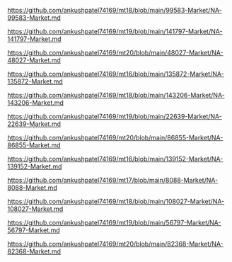 <p><a href="https://github.com/ankushpatel74169/mt18/blob/main/99583-Market/NA-99583-Market.md">https://github.com/ankushpatel74169/mt18/blob/main/99583-Market/NA-99583-Market.md</a></p><p><a href="https://github.com/ankushpatel74169/mt19/blob/main/141797-Market/NA-141797-Market.md">https://github.com/ankushpatel74169/mt19/blob/main/141797-Market/NA-141797-Market.md</a></p><p><a href="https://github.com/ankushpatel74169/mt20/blob/main/48027-Market/NA-48027-Market.md">https://github.com/ankushpatel74169/mt20/blob/main/48027-Market/NA-48027-Market.md</a></p><p><a href="https://github.com/ankushpatel74169/mt16/blob/main/135872-Market/NA-135872-Market.md">https://github.com/ankushpatel74169/mt16/blob/main/135872-Market/NA-135872-Market.md</a></p><p><a href="https://github.com/ankushpatel74169/mt18/blob/main/143206-Market/NA-143206-Market.md">https://github.com/ankushpatel74169/mt18/blob/main/143206-Market/NA-143206-Market.md</a></p><p><a href="https://github.com/ankushpatel74169/mt19/blob/main/22639-Market/NA-22639-Market.md">https://github.com/ankushpatel74169/mt19/blob/main/22639-Market/NA-22639-Market.md</a></p><p><a href="https://github.com/ankushpatel74169/mt20/blob/main/86855-Market/NA-86855-Market.md">https://github.com/ankushpatel74169/mt20/blob/main/86855-Market/NA-86855-Market.md</a></p><p><a href="https://github.com/ankushpatel74169/mt16/blob/main/139152-Market/NA-139152-Market.md">https://github.com/ankushpatel74169/mt16/blob/main/139152-Market/NA-139152-Market.md</a></p><p><a href="https://github.com/ankushpatel74169/mt17/blob/main/8088-Market/NA-8088-Market.md">https://github.com/ankushpatel74169/mt17/blob/main/8088-Market/NA-8088-Market.md</a></p><p><a href="https://github.com/ankushpatel74169/mt18/blob/main/108027-Market/NA-108027-Market.md">https://github.com/ankushpatel74169/mt18/blob/main/108027-Market/NA-108027-Market.md</a></p><p><a href="https://github.com/ankushpatel74169/mt19/blob/main/56797-Market/NA-56797-Market.md">https://github.com/ankushpatel74169/mt19/blob/main/56797-Market/NA-56797-Market.md</a></p><p><a href="https://github.com/ankushpatel74169/mt20/blob/main/82368-Market/NA-82368-Market.md">https://github.com/ankushpatel74169/mt20/blob/main/82368-Market/NA-82368-Market.md</a></p>
